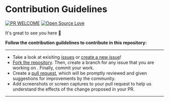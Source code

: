 # Contribution Guidelines

[![PR WELCOME](https://img.shields.io/badge/PRs-welcome-lightgreen.svg?style=flat-square)](https://github.com/bishtanuj/Machine_Learning_Algorithms/pulls)
[![Open Source Love](https://badges.frapsoft.com/os/v3/open-source.png)](https://github.com/bishtanuj/)

It's great to see you here :partying_face:

**Follow the contribution guildelines to contribute in this repository:**

___
- Take a look at exisiting [issues](https://github.com/bishtanuj/Machine_Learning_Algorithms/issues) or [create a new issue](https://github.com/bishtanuj/Machine_Learning_Algorithms/issues/new/choose)!
- [Fork the repository](https://github.com/bishtanuj/Machine_Learning_Algorithms/fork). Then, create a branch for any issue that you are working on . Finally, commit your work.
- Create a [pull request](https://github.com/bishtanuj/Machine_Learning_Algorithms/compare), which will be promptly reviewed and given suggestions for improvements by the community.
- Add screenshots or screen captures to your pull request to help us understand the effects of the change proposed in your PR.
___
